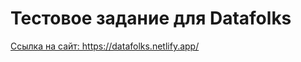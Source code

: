<h1>Тестовое задание для Datafolks</h1>
<a href="https://datafolks.netlify.app/" target="_blank">Ссылка на сайт: https://datafolks.netlify.app/</a>
